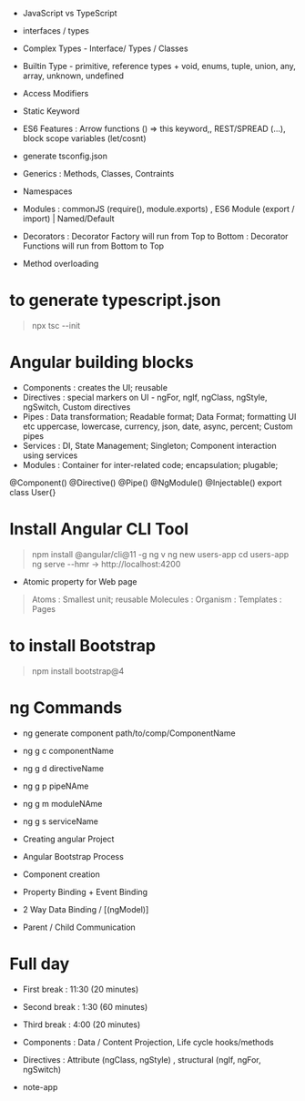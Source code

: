 
- JavaScript vs TypeScript
- interfaces / types
- Complex Types - Interface/ Types / Classes
- Builtin Type - primitive, reference types + void, enums, tuple, union, any, array, unknown, undefined
- Access Modifiers
- Static Keyword
- ES6 Features : Arrow functions () => this keyword,, REST/SPREAD (...), block scope variables (let/cosnt)
- generate tsconfig.json


- Generics : Methods, Classes, Contraints
- Namespaces 
- Modules : commonJS (require(), module.exports) , ES6 Module (export / import) | Named/Default
- Decorators
 : Decorator Factory will run from Top to Bottom
 : Decorator Functions will run from Bottom to Top
- Method overloading

# to generate typescript.json 
> npx tsc --init



# Angular building blocks
- Components : creates the UI; reusable
- Directives : special markers on UI - ngFor, ngIf, ngClass, ngStyle, ngSwitch, Custom directives
- Pipes : Data transformation; Readable format; Data Format; formatting UI etc uppercase, lowercase, currency, json, date, async, percent; Custom pipes
- Services : DI, State Management; Singleton; Component interaction using services
- Modules : Container for inter-related code; encapsulation; plugable; 

@Component()
@Directive()
@Pipe()
@NgModule()
@Injectable()
export class User{}


# Install Angular CLI Tool
> npm install @angular/cli@11 -g
> ng v
> ng new users-app
> cd users-app
> ng serve --hmr -> http://localhost:4200


- Atomic property for Web page
> Atoms : Smallest unit; reusable
> Molecules :
> Organism : 
> Templates : 
> Pages

# to install Bootstrap 
> npm install bootstrap@4

# ng Commands
- ng generate component path/to/comp/ComponentName
- ng g c componentName
- ng g d directiveName
- ng g p pipeNAme
- ng g m moduleNAme
- ng g s serviceName



- Creating angular Project
- Angular Bootstrap Process
- Component creation
- Property Binding + Event Binding
- 2 Way Data Binding / [(ngModel)]
- Parent / Child Communication


# Full day
- First break : 11:30 (20 minutes)
- Second break : 1:30 (60 minutes)
- Third break : 4:00 (20 minutes)


- Components : Data / Content Projection, Life cycle hooks/methods
- Directives : Attribute (ngClass, ngStyle) , structural (ngIf, ngFor, ngSwitch)
- note-app